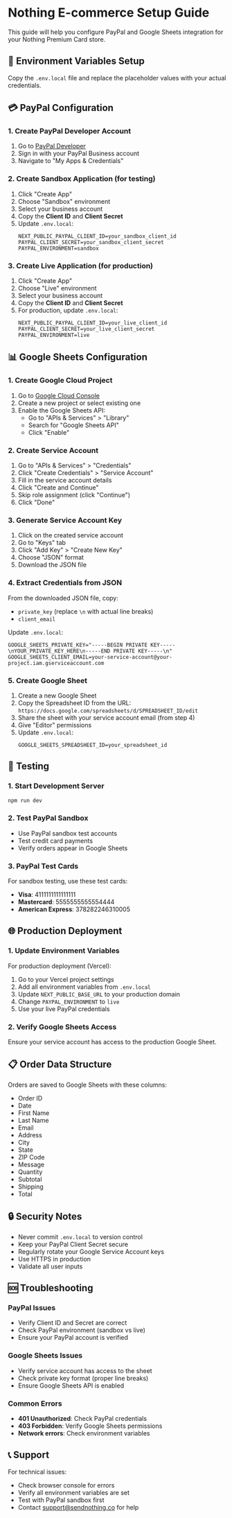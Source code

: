 # Nothing E-commerce Setup Guide

This guide will help you configure PayPal and Google Sheets integration for your Nothing Premium Card store.

## 🔧 Environment Variables Setup

Copy the `.env.local` file and replace the placeholder values with your actual credentials.

## 💳 PayPal Configuration

### 1. Create PayPal Developer Account
1. Go to [PayPal Developer](https://developer.paypal.com/)
2. Sign in with your PayPal Business account
3. Navigate to "My Apps & Credentials"

### 2. Create Sandbox Application (for testing)
1. Click "Create App"
2. Choose "Sandbox" environment
3. Select your business account
4. Copy the **Client ID** and **Client Secret**
5. Update `.env.local`:
   ```
   NEXT_PUBLIC_PAYPAL_CLIENT_ID=your_sandbox_client_id
   PAYPAL_CLIENT_SECRET=your_sandbox_client_secret
   PAYPAL_ENVIRONMENT=sandbox
   ```

### 3. Create Live Application (for production)
1. Click "Create App"
2. Choose "Live" environment
3. Select your business account
4. Copy the **Client ID** and **Client Secret**
5. For production, update `.env.local`:
   ```
   NEXT_PUBLIC_PAYPAL_CLIENT_ID=your_live_client_id
   PAYPAL_CLIENT_SECRET=your_live_client_secret
   PAYPAL_ENVIRONMENT=live
   ```

## 📊 Google Sheets Configuration

### 1. Create Google Cloud Project
1. Go to [Google Cloud Console](https://console.cloud.google.com/)
2. Create a new project or select existing one
3. Enable the Google Sheets API:
   - Go to "APIs & Services" > "Library"
   - Search for "Google Sheets API"
   - Click "Enable"

### 2. Create Service Account
1. Go to "APIs & Services" > "Credentials"
2. Click "Create Credentials" > "Service Account"
3. Fill in the service account details
4. Click "Create and Continue"
5. Skip role assignment (click "Continue")
6. Click "Done"

### 3. Generate Service Account Key
1. Click on the created service account
2. Go to "Keys" tab
3. Click "Add Key" > "Create New Key"
4. Choose "JSON" format
5. Download the JSON file

### 4. Extract Credentials from JSON
From the downloaded JSON file, copy:
- `private_key` (replace `\n` with actual line breaks)
- `client_email`

Update `.env.local`:
```
GOOGLE_SHEETS_PRIVATE_KEY="-----BEGIN PRIVATE KEY-----\nYOUR_PRIVATE_KEY_HERE\n-----END PRIVATE KEY-----\n"
GOOGLE_SHEETS_CLIENT_EMAIL=your-service-account@your-project.iam.gserviceaccount.com
```

### 5. Create Google Sheet
1. Create a new Google Sheet
2. Copy the Spreadsheet ID from the URL:
   `https://docs.google.com/spreadsheets/d/SPREADSHEET_ID/edit`
3. Share the sheet with your service account email (from step 4)
4. Give "Editor" permissions
5. Update `.env.local`:
   ```
   GOOGLE_SHEETS_SPREADSHEET_ID=your_spreadsheet_id
   ```

## 🚀 Testing

### 1. Start Development Server
```bash
npm run dev
```

### 2. Test PayPal Sandbox
- Use PayPal sandbox test accounts
- Test credit card payments
- Verify orders appear in Google Sheets

### 3. PayPal Test Cards
For sandbox testing, use these test cards:
- **Visa**: 4111111111111111
- **Mastercard**: 5555555555554444
- **American Express**: 378282246310005

## 🌐 Production Deployment

### 1. Update Environment Variables
For production deployment (Vercel):
1. Go to your Vercel project settings
2. Add all environment variables from `.env.local`
3. Update `NEXT_PUBLIC_BASE_URL` to your production domain
4. Change `PAYPAL_ENVIRONMENT` to `live`
5. Use your live PayPal credentials

### 2. Verify Google Sheets Access
Ensure your service account has access to the production Google Sheet.

## 📋 Order Data Structure

Orders are saved to Google Sheets with these columns:
- Order ID
- Date
- First Name
- Last Name
- Email
- Address
- City
- State
- ZIP Code
- Message
- Quantity
- Subtotal
- Shipping
- Total

## 🔒 Security Notes

- Never commit `.env.local` to version control
- Keep your PayPal Client Secret secure
- Regularly rotate your Google Service Account keys
- Use HTTPS in production
- Validate all user inputs

## 🆘 Troubleshooting

### PayPal Issues
- Verify Client ID and Secret are correct
- Check PayPal environment (sandbox vs live)
- Ensure your PayPal account is verified

### Google Sheets Issues
- Verify service account has access to the sheet
- Check private key format (proper line breaks)
- Ensure Google Sheets API is enabled

### Common Errors
- **401 Unauthorized**: Check PayPal credentials
- **403 Forbidden**: Verify Google Sheets permissions
- **Network errors**: Check environment variables

## 📞 Support

For technical issues:
- Check browser console for errors
- Verify all environment variables are set
- Test with PayPal sandbox first
- Contact support@sendnothing.co for help
